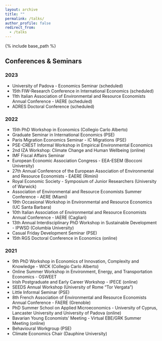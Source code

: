```yaml
---
layout: archive
title: ""
permalink: /talks/
author_profile: false
redirect_from:
  - /talks
---
```


{% include base_path %}

## Conferences & Seminars

### 2023

- University of Padova - Economics Seminar (scheduled)
- 15th FIW-Research Conference in International Economics (scheduled)
- 11th Italian Association of Environmental and Resource Economists Annual Conference - IAERE (scheduled)
- ADRES Doctoral Conference (scheduled)

### 2022

- 15th PhD Workshop in Economics (Collegio Carlo Alberto)
- Graduate Seminar in International Economics (PSE)
- Paris Migration Economics Seminar - IC Migrations (PSE)
- PSE-CREST Informal Workshop in Empirical Environmental Economics
- 2nd IZA Workshop: Climate Change and Human Wellbeing (online)
- IMF Fiscal Affairs Seminar
- European Economic Association Congress - EEA-ESEM (Bocconi University)
- 27th Annual Conference of the European Association of Environmental and Resource Economists - EAERE (Rimini)
- Royal Economic Society - Symposium of Junior Researchers (University of Warwick)
- Association of Environmental and Resource Economists Summer Conference - AERE (Miami)
- 19th Occasional Workshop in Environmental and Resource Economics (UC Santa Barbara)
- 10th Italian Association of Environmental and Resource Economists Annual Conference - IAERE (Cagliari)
- 13th Annual Interdisciplinary PhD Workshop in Sustainable Development - IPWSD (Columbia University)
- Casual Friday Development Seminar (PSE)
- 15th RGS Doctoral Conference in Economics (online)


### 2021

- 9th PhD Workshop in Economics of Innovation, Complexity and Knowledge - WICK (Collegio Carlo Alberto)
- Online Summer Workshop in Environment, Energy, and Transportation Economics - OSWEET
- Irish Postgraduate and Early Career Workshop - IPECE (online)
- SEEDS Annual Workshop (University of Rome “Tor Vergata”)
- Little Informal Seminar (PSE)
- 8th French Association of Environmental and Resource Economists Annual Conference - FAERE (Grenoble)
- PhD Summer School on Applied Microeconomics - University of Cyprus, Lancaster University and University of Padova (online)
- Bavarian Young Economists’ Meeting - Virtual EBE/GRK Summer Meeting (online)
- Behavioural Workgroup (PSE)
- Climate Economics Chair (Dauphine University)
